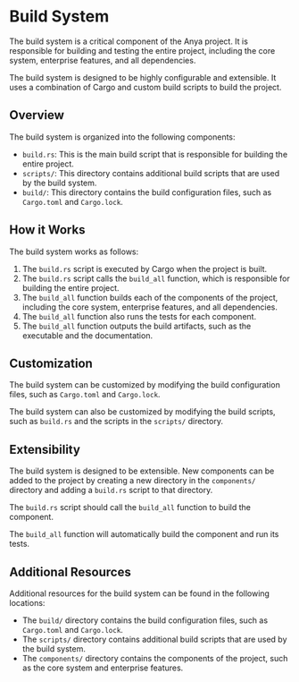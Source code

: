 # Build System

The build system is a critical component of the Anya project. It is responsible for building and testing the entire project, including the core system, enterprise features, and all dependencies.

The build system is designed to be highly configurable and extensible. It uses a combination of Cargo and custom build scripts to build the project.

## Overview

The build system is organized into the following components:

* `build.rs`: This is the main build script that is responsible for building the entire project.
* `scripts/`: This directory contains additional build scripts that are used by the build system.
* `build/`: This directory contains the build configuration files, such as `Cargo.toml` and `Cargo.lock`.

## How it Works

The build system works as follows:

1. The `build.rs` script is executed by Cargo when the project is built.
2. The `build.rs` script calls the `build_all` function, which is responsible for building the entire project.
3. The `build_all` function builds each of the components of the project, including the core system, enterprise features, and all dependencies.
4. The `build_all` function also runs the tests for each component.
5. The `build_all` function outputs the build artifacts, such as the executable and the documentation.

## Customization

The build system can be customized by modifying the build configuration files, such as `Cargo.toml` and `Cargo.lock`.

The build system can also be customized by modifying the build scripts, such as `build.rs` and the scripts in the `scripts/` directory.

## Extensibility

The build system is designed to be extensible. New components can be added to the project by creating a new directory in the `components/` directory and adding a `build.rs` script to that directory.

The `build.rs` script should call the `build_all` function to build the component.

The `build_all` function will automatically build the component and run its tests.

## Additional Resources

Additional resources for the build system can be found in the following locations:

* The `build/` directory contains the build configuration files, such as `Cargo.toml` and `Cargo.lock`.
* The `scripts/` directory contains additional build scripts that are used by the build system.
* The `components/` directory contains the components of the project, such as the core system and enterprise features.
